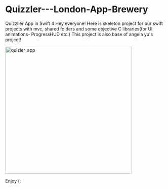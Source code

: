# Quizzler---London-App-Brewery
Quizzller App in Swift 4
Hey everyone!
Here is skeleton project for our swift projects with mvc, shared folders and some objective C libraries(for UI animations- ProgressHUD etc.)
This project is also base of angela yu's project! 

<img width="400" alt="quizler_app" src="https://user-images.githubusercontent.com/7174879/45753558-e4996180-bc21-11e8-98b4-7285b60cc462.png">



Enjoy (:
